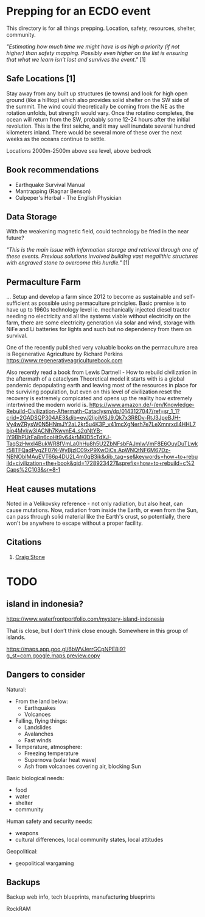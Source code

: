 # Prepping for an ECDO event

This directory is for all things prepping. Location, safety, resources, shelter, community.

*"Estimating how much time we might have is as high a priority (if not higher) than safety mapping. Possibly even higher on the list is ensuring that what we learn isn’t lost and survives the event."* [1]

## Safe Locations [1]

Stay away from any built up structures (ie towns) and look for high open ground (like a hilltop) which also provides solid shelter on the SW side of the summit. The wind could theoretically be coming from the NE as the rotation unfolds, but strength would vary. Once the rotatino completes, the ocean will return from the SW, probably some 12-24 hours after the initial revolution. This is the first seiche, and it may well inundate several hundred kilometers inland. There would be several more of these over the next weeks as the oceans continue to settle.

Locations 2000m-2500m above sea level, above bedrock

## Book recommendations

- Earthquake Survival Manual
- Mantrapping (Ragnar Benson)
- Culpeper's Herbal - The English Physician

## Data Storage

With the weakening magnetic field, could technology be fried in the near future?

*"This is the main issue with information storage and retrieval through one of these events. Previous solutions involved building vast megalithic structures with engraved stone to overcome this hurdle."* [1]

## Permaculture Farm

... Setup and develop a farm since 2012 to become as sustainable and self-sufficient as possible using permaculture principles. Basic premise is to have up to 1960s technology level ie. mechanically injected diesel tractor needing no electricity and all the systems viable without electricity on the farm, there are some electricity generation via solar and wind, storage with NiFe and Li batteries for lights and such but no dependency from them on survival.

One of the recently published very valuable books on the permaculture area is Regenerative Agriculture by Richard Perkins https://www.regenerativeagriculturebook.com

Also recently read a book from Lewis Dartnell - How to rebuild civilization in the aftermath of a cataclysm Theoretical model it starts with is a global pandemic depopulating earth and leaving most of the resources in place for the surviving population, but even on this level of civilization reset the recovery is extremely compicated and opens up the reality how extremely intertwined the modern world is. https://www.amazon.de/-/en/Knowledge-Rebuild-Civilization-Aftermath-Cataclysm/dp/0143127047/ref=sr_1_1?crid=2GADSQP304AE3&dib=eyJ2IjoiMSJ9.Qk7x3R8Dv-RtJ3JpeBJH-Vy4wZRysW0N5HNmJY2aL2kr5u4K3P_v41mcXgNerh7e7LeXmnrxdl4HHL7bip4Mvkw3IACNh7KwvnE4_s2gNtYB-IY9BhPUrFa8n6coHt9v64krMKID5cTdXJ-TaqSzHwxI4BukWR8fVmLa0hHu8h5U2ZbNFsbFAJmlwVmF8E6OuyDuTLwkr58TFQadPvgZF07K-WyBjzlC09xP9XwOiCs.ApWNQtNF6M67Dz-NBNObIMAuEVT66p4DU2L4m0qB3ik&dib_tag=se&keywords=how+to+rebuild+civilization+the+book&qid=1728923427&sprefix=how+to+rebuild+c%2Caps%2C103&sr=8-1

## Heat causes mutations

Noted in a Velikovsky reference - not only radiation, but also heat, can cause mutations. Now, radiation from inside the Earth, or even from the Sun, can pass through solid material like the Earth's crust, so potentially, there won't be anywhere to escape without a proper facility.

## Citations

1. [Craig Stone](https://nobulart.com)

# TODO

## island in indonesia?

https://www.waterfrontportfolio.com/mystery-island-indonesia

That is close, but I don’t think close enough. Somewhere in this group of islands. 

https://maps.app.goo.gl/6bWVJerrGCpNPE8i9?g_st=com.google.maps.preview.copy

## Dangers to consider

Natural:
- From the land below:
	- Earthquakes
	- Volcanoes
- Falling, flying things:
	- Landslides
	- Avalanches
	- Fast winds
- Temperature, atmosphere:
	- Freezing temperature
	- Supernova (solar heat wave)
	- Ash from volcanoes covering air, blocking Sun

Basic biological needs:
- food
- water
- shelter
- community

Human safety and security needs:
- weapons
- cultural differences, local community states, local attitudes

Geopolitical:
- geopolitical wargaming

## Backups

Backup web info, tech blueprints, manufacturing blueprints

RockRAM